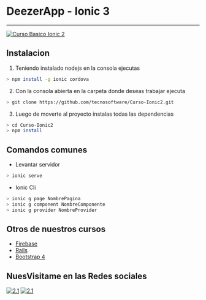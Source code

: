 # DeezerApp - Ionic 3
----

[![Curso Basico Ionic 2](https://img.youtube.com/vi/9g1DYv25-w4/mqdefault.jpg)](https://www.youtube.com/playlist?list=PLa8OODhatbXa5DtBZz5dGhvKkt2zPHg01)

## Instalacion 
1. Teniendo instalado nodejs en la consola ejecutas
```sh
> npm install -g ionic cordova
```
2. Con la consola abierta en la carpeta donde deseas trabajar ejecuta
```sh
> git clone https://github.com/tecnosoftware/Curso-Ionic2.git
```
3. Luego de moverte al proyecto instalas todas las dependencias
```sh
> cd Curso-Ionic2
> npm install
```

## Comandos comunes 

* Levantar servidor
```sh
> ionic serve
```
* Ionic Cli
```sh
> ionic g page NombrePagina
> ionic g component NombreComponente
> ionic g provider NombreProvider
```

## Otros de nuestros cursos
* [Firebase](https://goo.gl/KBz7TT)
* [Rails](https://goo.gl/1xgi22)
* [Bootstrap 4](https://goo.gl/Z05mvW)

## NuesVisitame en las Redes sociales
[![2.1](http://i.imgur.com/01PvPQ3.png)](https://www.facebook.com/TecnoSoftwareEs/?fref=ts)
[![2.1](http://i.imgur.com/CBDSp4C.png)](https://www.youtube.com/channel/UCvA6w-hX64We5oZjWk365RQ)
